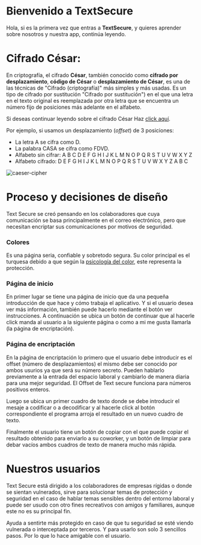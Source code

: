 # Bienvenido a TextSecure

Hola, si es la primera vez que entras a **TextSecure**, y quieres aprender sobre nosotros y nuestra app, continúa leyendo.

# Cifrado César:

En criptografía, el cifrado **César**, también conocido como **cifrado por desplazamiento**, **código de César** o **desplazamiento de César**, es una de las técnicas de "Cifrado (criptografía)" más simples y más usadas. Es un tipo de cifrado por sustitución "Cifrado por sustitución") en el que una letra en el texto original es reemplazada por otra letra que se encuentra un número fijo de posiciones más adelante en el alfabeto.

Si deseas continuar leyendo sobre el cifrado César Haz [click aquí](https://en.wikipedia.org/wiki/Caesar_cipher).

Por ejemplo, si usamos un desplazamiento (_offset_) de 3 posiciones:

- La letra A se cifra como D.
- La palabra CASA se cifra como FDVD.
- Alfabeto sin cifrar: A B C D E F G H I J K L M N O P Q R S T U V W X Y Z
- Alfabeto cifrado: D E F G H I J K L M N O P Q R S T U V W X Y Z A B C

![caeser-cipher](https://upload.wikimedia.org/wikipedia/commons/thumb/2/2b/Caesar3.svg/2000px-Caesar3.svg.png)

# Proceso y decisiones de diseño

Text Secure se creó pensando en los colaboradores que cuya comunicación se basa principalmente en el correo electrónico, pero que necesitan encriptar sus comunicaciones por motivos de seguridad.

### Colores

Es una página seria, confiable y sobretodo segura. Su color principal es el turquesa debido a que según la [psicología del color](http://www.psicologiadelcolor.es/project/psicologia-del-color-azul-turquesa/), este representa la protección.

### Página de inicio

En primer lugar se tiene una página de inicio que da una pequeña introducción de que hace y cómo trabaja el aplicativo. Y si el usuario desea ver más información, también puede hacerlo mediante el botón ver instrucciones. A continuación se ubica un botón de continuar que al hacerle click manda al usuario a la siguiente página o como a mi me gusta llamarla (la página de encriptación).

### Página de encriptación

En la página de encriptación lo primero que el usuario debe introducir es el offset (número de desplazamientos) el mismo debe ser conocido por ambos usurios ya que será su número secreto. Pueden hablarlo previamente a la entrada del espacio laboral y cambiarlo de manera diaria para una mejor seguridad.
El Offset de Text secure funciona para números positivos enteros.

Luego se ubica un primer cuadro de texto donde se debe introducir el mesaje a codificar o a decodificar y al hacerle click al botón correspondiente el programa arroja el resultado en un nuevo cuadro de texto.

Finalmente el usuario tiene un botón de copiar con el que puede copiar el resultado obtenido para enviarlo a su coworker, y un botón de limpiar para debar vacíos ambos cuadros de texto de manera mucho más rápida.

# Nuestros usuarios

Text Secure está dirigido a los colaboradores de empresas rígidas o donde se sientan vulnerados, sirve para solucionar temas de protección y seguridad en el caso de hablar temas sensibles dentro del entorno laboral y puede ser usudo con otro fines recreativos con amigos y familiares, aunque este no es su principal fin.

Ayuda a sentirte más protegido en caso de que tu seguridad se esté viendo vulnerada o interceptada por terceros. Y para usarlo son solo 3 sencillos pasos. Por lo que lo hace amigable con el usuario.
